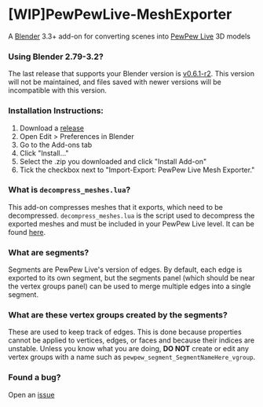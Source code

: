 # \[WIP\]PewPewLive-MeshExporter
A [Blender](https://www.blender.org/) 3.3+ add-on for converting scenes into [PewPew Live](https://pewpew.live/) 3D models

### Using Blender 2.79-3.2?
The last release that supports your Blender version is [v0.6.1-r2](https://github.com/ModEngineer/PewPewLive-MeshExporter/releases/tag/v0.6.1-r2). This version will not be maintained, and files saved with newer versions will be incompatible with this version.

### Installation Instructions:
1. Download a [release](https://github.com/ModEngineer/PewPewLive-MeshExporter/releases)
2. Open Edit > Preferences in Blender
3. Go to the Add-ons tab
4. Click "Install..."
5. Select the .zip you downloaded and click "Install Add-on"
6. Tick the checkbox next to "Import-Export: PewPew Live Mesh Exporter."

### What is `decompress_meshes.lua`?
This add-on compresses meshes that it exports, which need to be decompressed. `decompress_meshes.lua` is the script used to decompress the exported meshes and must be included in your PewPew Live level. It can be found [here](https://github.com/ModEngineer/PewPewLive-Code-Snippets/blob/main/utils/mesh/decompress_meshes.lua).

### What are segments?
Segments are PewPew Live's version of edges. By default, each edge is exported to its own segment, but the segments panel (which should be near the vertex groups panel) can be used to merge multiple edges into a single segment.

### What are these vertex groups created by the segments?
These are used to keep track of edges. This is done because properties cannot be applied to vertices, edges, or faces and because their indices are unstable. Unless you know what you are doing, __DO NOT__ create or edit any vertex groups with a name such as `pewpew_segment_SegmentNameHere_vgroup`.

### Found a bug?
Open an [issue](https://github.com/ModEngineer/PewPewLive-MeshExporter/issues)

<!--### Test Results (no longer updated, writing tests for newer versions is becoming too complicated)--> <!-- The below "tablestart" and "tableend" comments must be kept in their current formats. They are used by Github Actions to automatically update the test results displayed here. -->
<!--tablestart-->
<!--tableend-->
